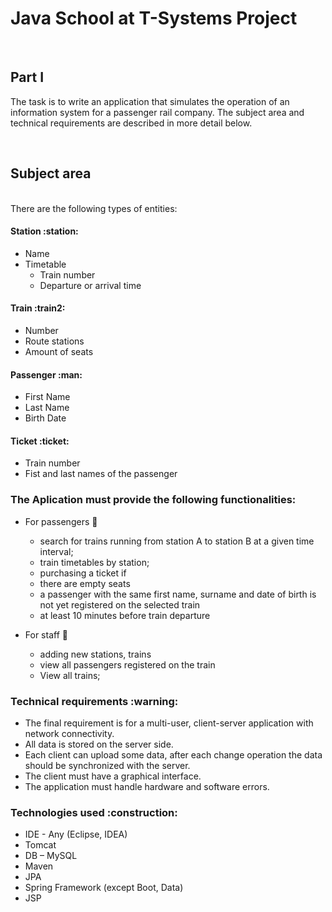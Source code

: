 <h1> Java School at T-Systems Project </h1> <br>

<h2> Part I </h2>

<p>The task is to write an application that simulates the operation of an information system for a passenger rail company. The subject area and technical requirements are described in more detail below. </p> <br>

<h2> Subject area </h2> <br>
There are the following types of entities: <br>

<h4> Station :station: </h4>

- Name 
- Timetable
  -   Train number
  -   Departure or arrival time


<h4> Train :train2: </h4>

- Number
- Route stations
- Amount of seats

<h4> Passenger :man: </h4> 

- First Name
- Last Name
- Birth Date


<h4> Ticket :ticket:</h4> 

- Train number
- Fist and last names of the passenger

<h3> The Aplication must provide the following functionalities: </h3>

- For passengers :couple:
  -  search for trains running from station A to station B at a given time interval;
  -  train timetables by station;
  -  purchasing a ticket if 
    -  there are empty seats
    -  a passenger with the same first name, surname and date of birth is not yet registered on the selected train
    -  at least 10 minutes before train departure
    
- For staff :construction_worker:
  - adding new stations, trains
  - view all passengers registered on the train
  - View all trains;

<h3> Technical requirements :warning: </h3>

- The final requirement is for a multi-user, client-server application with network connectivity.
- All data is stored on the server side. 
- Each client can upload some data, after each change operation the data should be synchronized with the server.
- The client must have a graphical interface.
- The application must handle hardware and software errors. 

<h3>Technologies used :construction: </h3>

- IDE - Any (Eclipse, IDEA)
- Tomcat 
- DB – MySQL
- Maven 
- JPA
- Spring Framework (except Boot, Data)
- JSP

